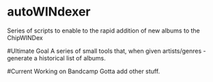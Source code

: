 # autoWINdexer
Series of scripts to enable to the rapid addition of new albums to the ChipWINDex

#Ultimate Goal
A series of small tools that, when given artists/genres - generate a historical list
of albums.

#Current
Working on Bandcamp
Gotta add other stuff.

